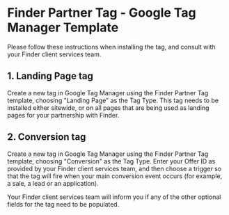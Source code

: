 # Finder Partner Tag - Google Tag Manager Template

Please follow these instructions when installing the tag, and consult with your Finder client services team.

## 1. Landing Page tag
Create a new tag in Google Tag Manager using the Finder Partner Tag template, choosing "Landing Page" as the Tag Type. This tag needs to be installed either sitewide, or on all pages that are being used as landing pages for your partnership with Finder.

## 2. Conversion tag
Create a new tag in Google Tag Manager using the Finder Partner Tag template, choosing "Conversion" as the Tag Type. Enter your Offer ID as provided by your Finder client services team, and then choose a trigger so that the tag will fire when your main conversion event occurs (for example, a sale, a lead or an application).

Your Finder client services team will inform you if any of the other optional fields for the tag need to be populated.
